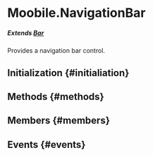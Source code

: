 Moobile.NavigationBar
================================================================================

##### Extends [Bar](Control/Bar.md)

Provides a navigation bar control.

Initialization {#initialiation}
--------------------------------------------------------------------------------

Methods {#methods}
--------------------------------------------------------------------------------


Members {#members}
--------------------------------------------------------------------------------


Events {#events}
--------------------------------------------------------------------------------